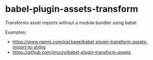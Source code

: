# babel-plugin-assets-transform

Transforms asset imports without a module bundler using babel

Examples:

  - https://www.npmjs.com/package/babel-plugin-transform-assets-import-to-string
  - https://github.com/jmurzy/babel-plugin-transform-assets